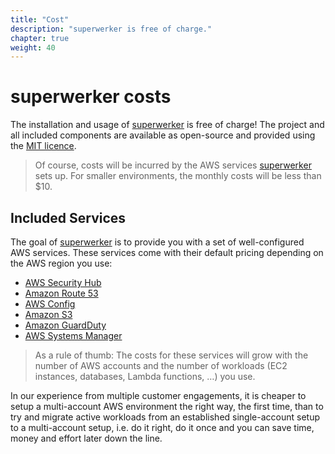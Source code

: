 ```yaml
---
title: "Cost"
description: "superwerker is free of charge."
chapter: true
weight: 40
---
```


# superwerker costs

The installation and usage of [superwerker] is free of charge! The project and all included components are available as open-source and provided using the [MIT licence](https://github.com/superwerker/superwerker/blob/main/LICENSE.md).

> Of course, costs will be incurred by the AWS services [superwerker] sets up. For smaller environments, the monthly costs will be less than $10.

## Included Services

The goal of [superwerker] is to provide you with a set of well-configured AWS services. These services come with their default pricing depending on the AWS region you use:

- [AWS Security Hub](https://aws.amazon.com/security-hub/pricing/)
- [Amazon Route 53](https://aws.amazon.com/route53/pricing/)
- [AWS Config](https://aws.amazon.com/config/pricing/)
- [Amazon S3](https://aws.amazon.com/s3/pricing/)
- [Amazon GuardDuty](https://aws.amazon.com/guardduty/pricing/)
- [AWS Systems Manager](https://aws.amazon.com/systems-manager/pricing/)

> As a rule of thumb: The costs for these services will grow with the number of AWS accounts and the number of workloads (EC2 instances, databases, Lambda functions, …) you use.

In our experience from multiple customer engagements, it is cheaper to setup a multi-account AWS environment the right way, the first time, than to try and migrate active workloads from an established single-account setup to a multi-account setup, i.e. do it right, do it once and you can save time, money and effort later down the line.

[superwerker]: https://github.com/superwerker/superwerker
